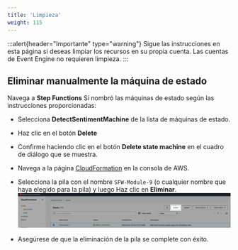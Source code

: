 ```yaml
---
title: 'Limpieza'
weight: 115
---
```


:::alert{header="Importante" type="warning"}
Sigue las instrucciones en esta página si deseas limpiar los recursos en su propia cuenta. Las cuentas de Event Engine no requieren limpieza.
:::

## Eliminar manualmente la máquina de estado

Navega a **Step Functions**
Si nombró las máquinas de estado según las instrucciones proporcionadas:

- Selecciona **DetectSentimentMachine** de la lista de máquinas de estado.
- Haz clic en el botón **Delete**
- Confirme haciendo clic en el botón **Delete state machine** en el cuadro de diálogo que se muestra.

- Navega a la página [CloudFormation](https://console.aws.amazon.com/cloudformation/home) en la consola de AWS.
- Selecciona la pila con el nombre `SFW-Module-9` (o cualquier nombre que haya elegido para la pila) y luego Haz clic en **Eliminar**.
  ![CloudFormation delete](/static/img/setup/setup-cloudformation-delete.png)
- Asegúrese de que la eliminación de la pila se complete con éxito.

